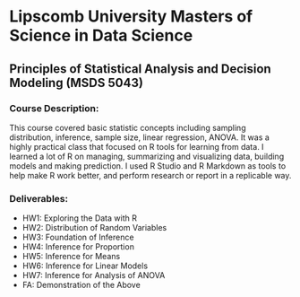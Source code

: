 # Lipscomb University Masters of Science in Data Science

## Principles of Statistical Analysis and Decision Modeling (MSDS 5043)

### Course Description:
  This course covered basic statistic concepts including sampling distribution,
  inference, sample size, linear regression, ANOVA. It was a highly practical class
  that focused on R tools for learning from data. I learned a lot of R on managing,
  summarizing and visualizing data, building models and making prediction. I used
  R Studio and R Markdown as tools to help make R work better, and perform research
  or report in a replicable way. 

### Deliverables:
  - HW1: Exploring the Data with R
  - HW2: Distribution of Random Variables 
  - HW3: Foundation of Inference
  - HW4: Inference for Proportion
  - HW5: Inference for Means
  - HW6: Inference for Linear Models
  - HW7: Inference for Analysis of ANOVA
  - FA: Demonstration of the Above
